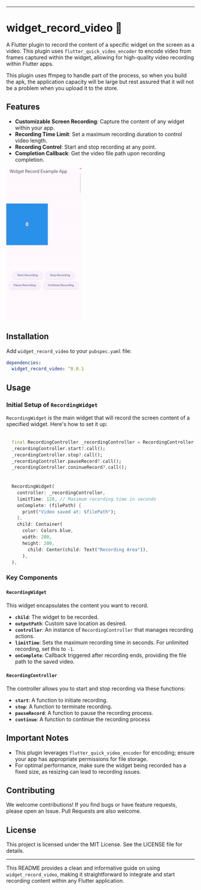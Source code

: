 
---

# widget_record_video 🎥

A Flutter plugin to record the content of a specific widget on the screen as a video. This plugin uses `flutter_quick_video_encoder` to encode video from frames captured within the widget, allowing for high-quality video recording within Flutter apps.

This plugin uses ffmpeg to handle part of the process, so when you build the apk, the application capacity will be large but rest assured that it will not be a problem when you upload it to the store.


## Features

- **Customizable Screen Recording**: Capture the content of any widget within your app.
- **Recording Time Limit**: Set a maximum recording duration to control video length.
- **Recording Control**: Start and stop recording at any point.
- **Completion Callback**: Get the video file path upon recording completion.

![DEMO](demo.gif)


## Installation

Add `widget_record_video` to your `pubspec.yaml` file:

```yaml
dependencies:
  widget_record_video: ^0.0.1
```

## Usage

### Initial Setup of `RecordingWidget`

`RecordingWidget` is the main widget that will record the screen content of a specified widget. Here's how to set it up:

```dart

  final RecordingController _recordingController = RecordingController();
  _recordingController.start?.call();
  _recordingController.stop?.call();
  _recordingController.pauseRecord?.call();
  _recordingController.coninueRecord?.call();


  RecordingWidget(
    controller: _recordingController,
    limitTime: 120, // Maximum recording time in seconds
    onComplete: (filePath) {
      print("Video saved at: $filePath");
    },
    child: Container(
      color: Colors.blue,
      width: 200,
      height: 200,
        child: Center(child: Text("Recording Area")),
      ),
  ),

```

### Key Components

#### `RecordingWidget`

This widget encapsulates the content you want to record.

- **`child`**: The widget to be recorded.
- **`outputPath`**: Custom save location as desired.
- **`controller`**: An instance of `RecordingController` that manages recording actions.
- **`limitTime`**: Sets the maximum recording time in seconds. For unlimited recording, set this to `-1`.
- **`onComplete`**: Callback triggered after recording ends, providing the file path to the saved video.

#### `RecordingController`

The controller allows you to start and stop recording via these functions:

- **`start`**: A function to initiate recording.
- **`stop`**: A function to terminate recording.
- **`pauseRecord`**: A function to pause the recording process.
- **`continue`**: A function to continue the recording process
## Important Notes

- This plugin leverages `flutter_quick_video_encoder` for encoding; ensure your app has appropriate permissions for file storage.
- For optimal performance, make sure the widget being recorded has a fixed size, as resizing can lead to recording issues.

## Contributing

We welcome contributions! If you find bugs or have feature requests, please open an Issue. Pull Requests are also welcome.

## License

This project is licensed under the MIT License. See the LICENSE file for details.

---

This README provides a clean and informative guide on using `widget_record_video`, making it straightforward to integrate and start recording content within any Flutter application.